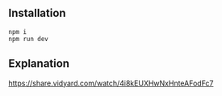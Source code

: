 ## Installation
```
npm i
npm run dev
```
## Explanation
https://share.vidyard.com/watch/4i8kEUXHwNxHnteAFodFc7